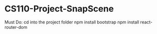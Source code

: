 # CS110-Project-SnapScene
Must Do:
cd into the project folder
npm install bootstrap
npm install react-router-dom
